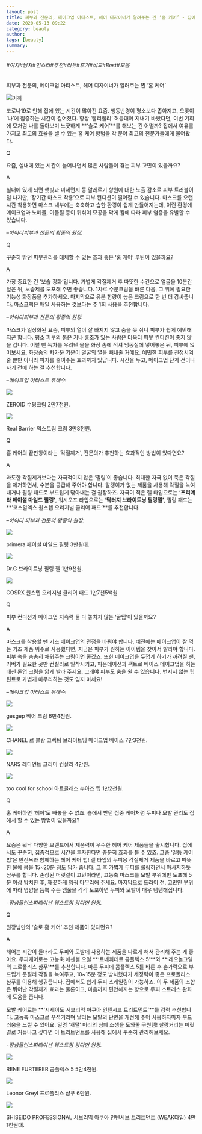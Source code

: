 ```yaml
---
layout: post
title: 피부과 전문의, 메이크업 아티스트, 헤어 디자이너가 알려주는 찐 ‘홈 케어’ - 집에서 할 수 있는 최고의 피부 관리법은? 고수들의 홈 케어
date: 2020-05-13 09:22
category: beauty
author: 
tags: [beauty]
summary: 
---
```


###### #여자#남자#인스타#추천#리뷰#후기#비교#Best#모음

피부과 전문의, 메이크업 아티스트, 헤어 디자이너가 알려주는 찐 ‘홈 케어’

![아하](https://t1.daumcdn.net/liveboard/emoticon/kakaofriends/v1/niniz2/12.gif)

코로나19로 인해 집에 있는 시간이 많아진 요즘. 행동반경이 평소보다 좁아지고, 오롯이 ‘나’에 집중하는 시간이 길어졌다. 항상 ‘빨리빨리’ 허둥대며 지내기 바빴다면, 이번 기회에 모처럼 나를 돌아보며 느긋하게  **‘슬로 케어’**를 해보는 건 어떨까? 집에서 여유를 가지고 최고의 효율을 낼 수 있는 홈 케어 방법을 각 분야 최고의 전문가들에게 물어봤다.

Q

요즘, 실내에 있는 시간이 늘어나면서 많은 사람들이 겪는 피부 고민이 있을까요?

A

실내에 있게 되면 햇빛과 미세먼지 등 알레르기 항원에 대한 노출 감소로 피부 트러블이 덜 나지만, ‘장기간 마스크 착용’으로 피부 컨디션이 떨어질 수 있습니다. 마스크를 오랜 시간 착용하면 마스크 내부에는 축축하고 습한 환경이 쉽게 만들어지는데, 이런 환경에 메이크업과 노폐물, 이물질 등이 뒤섞여 모공을 막게 됨에 따라 피부 염증을 유발할 수 있습니다.

_–아이디피부과 전문의 황종익 원장._  

Q

꾸준히 받던 피부관리를 대체할 수 있는 효과 좋은 ‘홈 케어’ 루틴이 있을까요?

A

가장 중요한 건 ‘보습 강화’입니다. 가볍게 각질제거 후 따뜻한 수건으로 얼굴을 10분간 덮은 뒤, 보습제를 도포해 주면 좋습니다. 1차로 수분크림을 바른 다음, 그 위에 필요한 기능성 화장품을 추가하세요. 마지막으로 유분 함량이 높은 크림으로 한 번 더 감싸줍니다. 마스크팩은 매일 사용하는 것보다는 주 1회 사용을 추천합니다.

  

_–아이디피부과 전문의 황종익 원장._

  

마스크가 일상화된 요즘, 피부의 열이 잘 빠지지 않고 숨을 못 쉬니 피부가 쉽게 예민해지곤 합니다. 평소 피부의 붉은 기나 홍조가 있는 사람은 더욱더 피부 컨디션이 좋지 않을 겁니다. 이럴 땐 녹차를 우려낸 물을 화장 솜에 적셔 냉동실에 넣어놓은 뒤, 피부에 얹어보세요. 화장솜의 차가운 기운이 얼굴의 열을 빼내줄 거예요. 예민한 피부를 진정시켜줄 뿐만 아니라 피지를 줄여주는 효과까지 있답니다. 시간을 두고, 메이크업 단계 전이나 자기 전에 하는 걸 추천합니다.

  

_–메이크업 아티스트 유혜수._  

[![](https://img1.daumcdn.net/thumb/R720x0/?fname=https%3A%2F%2Ft1.daumcdn.net%2Fliveboard%2Fbazaarkorea%2Fab86374b8d3247e08b457fd1f6aedbaf.jpg)](https://www.harpersbazaar.co.kr/article/45412?utm_source=1boon&utm_medium=referral&utm_campaign=article)

ZEROID 수딩크림 2만7천원.  

[![](https://img1.daumcdn.net/thumb/R720x0/?fname=https%3A%2F%2Ft1.daumcdn.net%2Fliveboard%2Fbazaarkorea%2Ff648b4d1c2ac4e49a3f568debf6d334e.JPG)](https://www.harpersbazaar.co.kr/article/45412?utm_source=1boon&utm_medium=referral&utm_campaign=article)

Real Barrier 익스트림 크림 3만8천원.  

Q

홈 케어의 끝판왕이라는 ‘각질제거’, 전문의가 추천하는 효과적인 방법이 있다면요?

A

과도한 각질제거보다는 자극적이지 않은 ‘필링’이 좋습니다. 최대한 자극 없이 묵은 각질을 제거하면서, 수분을 공급해 주어야 합니다. 알갱이가 없는 제품을 사용해 각질을 녹여내거나 필링 패드로 부드럽게 닦아내는 걸 권장하죠. 자극이 적은 젤 타입으로는  **‘프리메라 페이셜 마일드 필링’**, 워시오프 타입으로는  **‘닥터지 브라이트닝 필링젤’**, 필링 패드는  **‘코스알엑스 원스텝 오리지널 클리어 패드’**를 추천합니다.

  

_–아이디 피부과 전문의 황종익 원장._

[![](https://img1.daumcdn.net/thumb/R720x0/?fname=https%3A%2F%2Ft1.daumcdn.net%2Fliveboard%2Fbazaarkorea%2F30fd98f10fcc417cbe51122b49fba160.jpg)](https://www.harpersbazaar.co.kr/article/45412?utm_source=1boon&utm_medium=referral&utm_campaign=article)

primera 페이셜 마일드 필링 3만원대.  

[![](https://img1.daumcdn.net/thumb/R720x0/?fname=https%3A%2F%2Ft1.daumcdn.net%2Fliveboard%2Fbazaarkorea%2Fdc1c26bab1914b3f9f81426b6f08fc1d.jpg)](https://www.harpersbazaar.co.kr/article/45412?utm_source=1boon&utm_medium=referral&utm_campaign=article)

Dr.G 브라이트닝 필링 젤 1만9천원.  

[![](https://img1.daumcdn.net/thumb/R720x0/?fname=https%3A%2F%2Ft1.daumcdn.net%2Fliveboard%2Fbazaarkorea%2F55d4a0482ae2415781fe8022e73c00f0.jpg)](https://www.harpersbazaar.co.kr/article/45412?utm_source=1boon&utm_medium=referral&utm_campaign=article)

COSRX 원스텝 오리지널 클리어 패드 1만7천5백원  

Q

피부 컨디션과 메이크업 지속력 둘 다 놓치지 않는 ‘꿀팁’이 있을까요?

A

마스크를 착용할 땐 기초 메이크업의 관점을 바꿔야 합니다. 예전에는 메이크업이 잘 먹는 기초 제품 위주로 사용했다면, 지금은 피부가 원하는 아이템을 찾아서 발라야 합니다. 피부 속을 촘촘히 채워주는 크림이면 좋겠죠. 또한 메이크업을 두껍게 하기가 꺼려질 땐, 커버가 필요한 곳만 컨실러로 밀착시키고, 파운데이션과 팩트로 베이스 메이크업을 하는 대신 톤업 크림을 얇게 발라 주세요. 그래야 피부도 숨을 쉴 수 있습니다. 번지지 않는 립 틴트로 가볍게 마무리하는 것도 잊지 마세요!

  

_–메이크업 아티스트 유혜수._

[![](https://img1.daumcdn.net/thumb/R720x0/?fname=https%3A%2F%2Ft1.daumcdn.net%2Fliveboard%2Fbazaarkorea%2F52c4997121e84e4ba5695bf9d3d70f9a.jpg)](https://www.harpersbazaar.co.kr/article/45412?utm_source=1boon&utm_medium=referral&utm_campaign=article)

gesgep 베어 크림 6만4천원.  

[![](https://img1.daumcdn.net/thumb/R720x0/?fname=https%3A%2F%2Ft1.daumcdn.net%2Fliveboard%2Fbazaarkorea%2F9f26ccdb55184e31941bd8cb529fc594.jpg)](https://www.harpersbazaar.co.kr/article/45412?utm_source=1boon&utm_medium=referral&utm_campaign=article)

CHANEL 르 블랑 코렉팅 브라이트닝 메이크업 베이스 7만3천원.  

[![](https://img1.daumcdn.net/thumb/R720x0/?fname=https%3A%2F%2Ft1.daumcdn.net%2Fliveboard%2Fbazaarkorea%2Fa08a84c2a36242bdb18ddbc8a8cd2f08.jpg)](https://www.harpersbazaar.co.kr/article/45412?utm_source=1boon&utm_medium=referral&utm_campaign=article)

NARS 레디언트 크리미 컨실러 4만원.  

[![](https://img1.daumcdn.net/thumb/R720x0/?fname=https%3A%2F%2Ft1.daumcdn.net%2Fliveboard%2Fbazaarkorea%2F20a55a72a97c417bb7c26cc691cedae6.JPG)](https://www.harpersbazaar.co.kr/article/45412?utm_source=1boon&utm_medium=referral&utm_campaign=article)

too cool for school 아트클래스 누아즈 립 1만2천원.  

Q

홈 케어하면 ‘헤어’도 빼놓을 수 없죠. 숍에서 받던 집중 케어처럼 두피나 모발 관리도 집에서 할 수 있는 방법이 있을까요?

A

요즘은 워낙 다양한 브랜드에서 제품력이 우수한 헤어 케어 제품들을 출시합니다. 집에서도 꾸준히, 집중적으로 시간을 투자한다면 충분히 효과를 볼 수 있죠. 그중 ‘일등 케어법’은 반신욕과 함께하는 헤어 케어 법! 겔 타입의 두피용 각질제거 제품을 바르고 따뜻한 물에 몸을 15~20분 정도 담가 줍니다. 그 후 가볍게 두피를 롤링하면서 마사지하듯 샴푸를 합니다. 손상된 머릿결이 고민이라면, 고농축 마스크를 모발 부위에만 도포해 5분 이상 방치한 후, 깨끗하게 헹궈 마무리해 주세요. 마지막으로 드라이 전, 고민인 부위에 따라 영양을 듬뿍 주는 앰풀을 각각 도포하면 두피와 모발이 매우 탱탱해집니다.

  

_-정샘물인스피레이션 웨스트점 강다현 원장._

Q

원장님만의 ‘슬로 홈 케어’ 추천 제품이 있다면요?

A

헤어는 시간이 들더라도 두피와 모발에 사용하는 제품을 다르게 해서 관리해 주는 게 좋아요. 두피케어로는 고농축 에센셜 오일  **‘르네휘테르 콤플렉스 5’**와  **‘레오놀그렐의 프로폴리스 샴푸’**를 추천합니다. 마른 두피에 콤플렉스 5를 바른 후 손가락으로 부드럽게 문질러 각질을 녹여주고, 10~15분 정도 방치했다가 세정력이 좋은 프로폴리스 샴푸를 이용해 헹궈줍니다. 집에서도 쉽게 두피 스케일링이 가능하죠. 이 두 제품의 조합은 뛰어난 각질제거 효과는 물론이고, 마음까지 편안해지는 향으로 두피 스트레스 완화에 도움을 줍니다.

모발 케어로는 **‘시세이도 서브리믹 아쿠아 인텐시브 트리트먼트’**를 강력 추천합니다. 고농축 마스크로 푸석거리며 날리는 모발의 단면을 개선해 주어 사용하자마자 부드러움을 느낄 수 있어요. 일명 ‘개털’ 머리의 심폐 소생을 도와줄 구원템! 찰랑거리는 머릿결로 거듭나고 싶다면 이 트리트먼트를 사용해 집에서 꾸준히 관리해보세요.

  

_-정샘물인스피레이션 웨스트점 강다현 원장._

[![](https://img1.daumcdn.net/thumb/R720x0/?fname=https%3A%2F%2Ft1.daumcdn.net%2Fliveboard%2Fbazaarkorea%2F9b6e7a7195964e878bc253436d9921cb.JPG)](https://www.harpersbazaar.co.kr/article/45412?utm_source=1boon&utm_medium=referral&utm_campaign=article)

RENE FURTERER 콤플렉스 5 5만4천원.  

[![](https://img1.daumcdn.net/thumb/R720x0/?fname=https%3A%2F%2Ft1.daumcdn.net%2Fliveboard%2Fbazaarkorea%2Fbda9df430a7e420487fdd2dddbc6b1f2.jpg)](https://www.harpersbazaar.co.kr/article/45412?utm_source=1boon&utm_medium=referral&utm_campaign=article)

Leonor Greyl 프로폴리스 샴푸 6만원.  

[![](https://img1.daumcdn.net/thumb/R720x0/?fname=https%3A%2F%2Ft1.daumcdn.net%2Fliveboard%2Fbazaarkorea%2F9c2308e4a222449f873b6e7846c0dae9.jpg)](https://www.harpersbazaar.co.kr/article/45412?utm_source=1boon&utm_medium=referral&utm_campaign=article)

SHISEIDO PROFESSIONAL 서브리믹 아쿠아 인텐시브 트리트먼트 (WEAK타입) 4만1천원대.